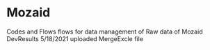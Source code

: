 # Mozaid
Codes and Flows flows for data management of Raw data of Mozaid DevResults
5/18/2021 uploaded MergeExcle file
